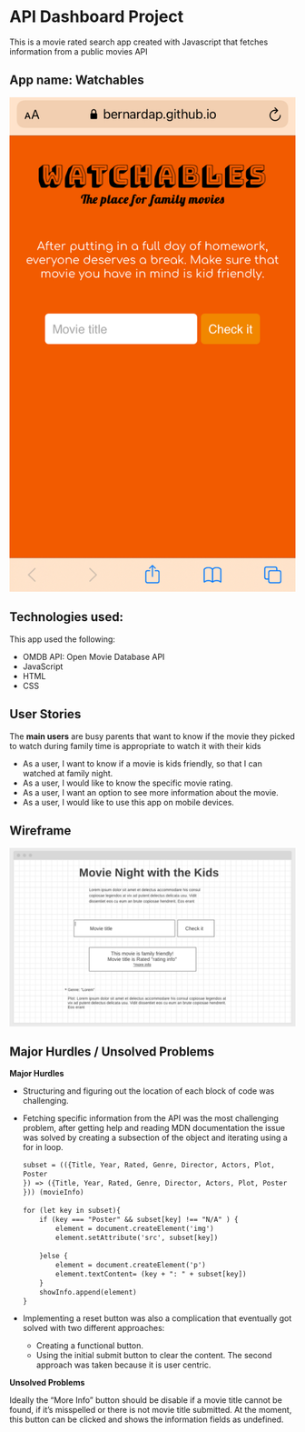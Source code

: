 # API Dashboard Project 

This is a movie rated search app created with Javascript that fetches information from a public movies API

## App name: Watchables
![Mobile view](./img/watchables-api-dashboard.png?raw=true )

## Technologies used:
This app used the following:
- OMDB API: Open Movie Database API 
- JavaScript
- HTML
- CSS

## User Stories
The **main users** are busy parents that want to know if the movie they picked to  watch during family time is appropriate to watch it with their kids

- As a user, I want to know if a movie is kids friendly, so that I can watched at family night.
- As a user, I would like to know the specific movie rating.
- As a user, I want an option to see more information about the movie.
- As a user, I would like to use this app on mobile devices.

## Wireframe
![Wireframe](./img/api-dashb-wireframe.png?raw=true)

## Major Hurdles / Unsolved Problems
**Major Hurdles**
- Structuring and figuring out the location of each block of code was challenging.
- Fetching specific information from the API was the most challenging problem, after getting help and reading MDN documentation the issue was solved by creating a  subsection of the object and iterating using a for in loop. 
    
    ```
    subset = (({Title, Year, Rated, Genre, Director, Actors, Plot, Poster 
    }) => ({Title, Year, Rated, Genre, Director, Actors, Plot, Poster })) (movieInfo)

    for (let key in subset){
        if (key === "Poster" && subset[key] !== "N/A" ) {
            element = document.createElement('img')
            element.setAttribute('src', subset[key])
            
        }else {
            element = document.createElement('p')
            element.textContent= (key + ": " + subset[key])                         
        }
        showInfo.append(element)
    }                    

    ```

- Implementing a reset button was also a complication that eventually got solved with two different approaches: 
    - Creating a functional button. 
    - Using the initial submit button to clear the content. 
    The second approach was taken because it is user centric.

**Unsolved Problems**

Ideally the “More Info” button should be disable if a movie title cannot be found, if it’s misspelled or there is not movie title submitted. At the moment, this button can be clicked and shows the information fields as undefined.  




